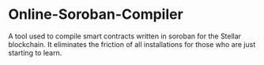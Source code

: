 # Online-Soroban-Compiler
A tool used to compile smart contracts written in soroban for the Stellar blockchain. It eliminates the friction of all installations for those who are just starting to learn.
